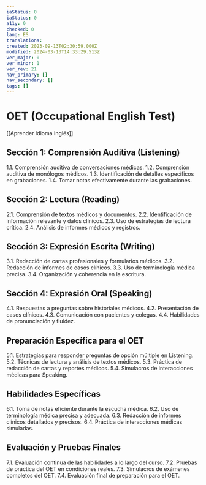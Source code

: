 ```yaml
---
iaStatus: 0
iaStatus: 0
a11y: 0
checked: 0
lang: ES
translations: 
created: 2023-09-13T02:30:59.000Z
modified: 2024-03-13T14:33:29.513Z
ver_major: 0
ver_minor: 1
ver_rev: 21
nav_primary: []
nav_secondary: []
tags: []
---
```

# OET (Occupational English Test)

[[Aprender Idioma Inglés]]

## Sección 1: Comprensión Auditiva (Listening)

1.1. Comprensión auditiva de conversaciones médicas.
1.2. Comprensión auditiva de monólogos médicos.
1.3. Identificación de detalles específicos en grabaciones.
1.4. Tomar notas efectivamente durante las grabaciones.

## Sección 2: Lectura (Reading)

2.1. Comprensión de textos médicos y documentos.
2.2. Identificación de información relevante y datos clínicos.
2.3. Uso de estrategias de lectura crítica.
2.4. Análisis de informes médicos y registros.

## Sección 3: Expresión Escrita (Writing)

3.1. Redacción de cartas profesionales y formularios médicos.
3.2. Redacción de informes de casos clínicos.
3.3. Uso de terminología médica precisa.
3.4. Organización y coherencia en la escritura.

## Sección 4: Expresión Oral (Speaking)

4.1. Respuestas a preguntas sobre historiales médicos.
4.2. Presentación de casos clínicos.
4.3. Comunicación con pacientes y colegas.
4.4. Habilidades de pronunciación y fluidez.

## Preparación Específica para el OET

5.1. Estrategias para responder preguntas de opción múltiple en Listening.
5.2. Técnicas de lectura y análisis de textos médicos.
5.3. Práctica de redacción de cartas y reportes médicos.
5.4. Simulacros de interacciones médicas para Speaking.

## Habilidades Específicas

6.1. Toma de notas eficiente durante la escucha médica.
6.2. Uso de terminología médica precisa y adecuada.
6.3. Redacción de informes clínicos detallados y precisos.
6.4. Práctica de interacciones médicas simuladas.

## Evaluación y Pruebas Finales

7.1. Evaluación continua de las habilidades a lo largo del curso.
7.2. Pruebas de práctica del OET en condiciones reales.
7.3. Simulacros de exámenes completos del OET.
7.4. Evaluación final de preparación para el OET.


